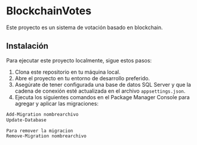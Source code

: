 # BlockchainVotes

Este proyecto es un sistema de votación basado en blockchain.

## Instalación

Para ejecutar este proyecto localmente, sigue estos pasos:

1. Clona este repositorio en tu máquina local.
2. Abre el proyecto en tu entorno de desarrollo preferido.
3. Asegúrate de tener configurada una base de datos SQL Server y que la cadena de conexión esté actualizada en el archivo `appsettings.json`.
4. Ejecuta los siguientes comandos en el Package Manager Console para agregar y aplicar las migraciones:

```sh
Add-Migration nombrearchivo
Update-Database

Para remover la migracion
Remove-Migration nombrearchivo

